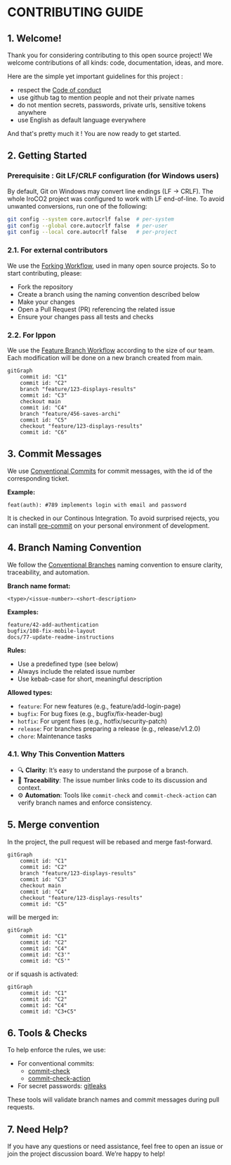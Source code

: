 # CONTRIBUTING GUIDE

## 1. Welcome!

Thank you for considering contributing to this open source project! We welcome contributions of all kinds: code, documentation, ideas, and more.

Here are the simple yet important guidelines for this project :
- respect the [Code of conduct](../CODE_OF_CONDUCT.md)
- use github tag to mention people and not their private names
- do not mention secrets, passwords, private urls, sensitive tokens anywhere
- use English as default language everywhere

And that's pretty much it ! You are now ready to get started.

## 2. Getting Started

### Prerequisite : Git LF/CRLF configuration (for Windows users)

By default, Git on Windows may convert line endings (LF → CRLF). The whole IroCO2 project was configured to work with LF end-of-line. To avoid unwanted conversions, run one of the following:  
  
```bash  
git config --system core.autocrlf false  # per-system
git config --global core.autocrlf false  # per-user
git config --local core.autocrlf false   # per-project
```

### 2.1. For external contributors

We use the [Forking Workflow](https://www.atlassian.com/git/tutorials/comparing-workflows/forking-workflow), used in
many open source projects. So to start contributing, please:

- Fork the repository
- Create a branch using the naming convention described below
- Make your changes
- Open a Pull Request (PR) referencing the related issue
- Ensure your changes pass all tests and checks

### 2.2. For Ippon

We use
the [Feature Branch Workflow](https://www.atlassian.com/git/tutorials/comparing-workflows/feature-branch-workflow)
according to the size of our team. Each modification will be done on a new branch created from main.

```mermaid
gitGraph
	commit id: "C1"
	commit id: "C2"
	branch "feature/123-displays-results"
	commit id: "C3"
	checkout main
	commit id: "C4"
	branch "feature/456-saves-archi"
	commit id: "C5"
	checkout "feature/123-displays-results"
	commit id: "C6"
```

## 3. Commit Messages

We use [Conventional Commits](https://www.conventionalcommits.org/) for commit messages, with the id of the corresponding ticket.

**Example:**

```
feat(auth): #789 implements login with email and password
```

It is checked in our Continous Integration.
To avoid surprised rejects, you can install [pre-commit](https://pre-commit.com) on your personal environment of development.

## 4. Branch Naming Convention

We follow the [Conventional Branches](https://conventional-branch.github.io/) naming convention to ensure clarity, traceability, and automation.

**Branch name format:**

```
<type>/<issue-number>-<short-description>
```

**Examples:**

```
feature/42-add-authentication
bugfix/108-fix-mobile-layout
docs/77-update-readme-instructions
```

**Rules:**

- Use a predefined type (see below)
- Always include the related issue number
- Use kebab-case for short, meaningful description

**Allowed types:**

- `feature`: For new features (e.g., feature/add-login-page)
- `bugfix`: For bug fixes (e.g., bugfix/fix-header-bug)
- `hotfix`: For urgent fixes (e.g., hotfix/security-patch)
- `release`: For branches preparing a release (e.g., release/v1.2.0)
- `chore`: Maintenance tasks

### 4.1. Why This Convention Matters

- 🔍 **Clarity**: It’s easy to understand the purpose of a branch.
- 🔗 **Traceability**: The issue number links code to its discussion and context.
- ⚙️ **Automation**: Tools like `commit-check` and `commit-check-action` can verify branch names and enforce consistency.

## 5. Merge convention

In the project, the pull request will be rebased and merge fast-forward.

```mermaid
gitGraph
	commit id: "C1"
	commit id: "C2"
	branch "feature/123-displays-results"
	commit id: "C3"
	checkout main
	commit id: "C4"
	checkout "feature/123-displays-results"
	commit id: "C5"
```

will be merged in:

```mermaid
gitGraph
	commit id: "C1"
	commit id: "C2"
	commit id: "C4"
	commit id: "C3'"
	commit id: "C5'"
```

or if squash is activated:

```mermaid
gitGraph
	commit id: "C1"
	commit id: "C2"
	commit id: "C4"
	commit id: "C3+C5"
```

## 6. Tools & Checks

To help enforce the rules, we use:

- For conventional commits:
  - [commit-check](https://github.com/commit-check/commit-check)
  - [commit-check-action](https://github.com/commit-check/commit-check-action)
- For secret passwords: [gitleaks](https://github.com/gitleaks/gitleaks/blob/master/README.md#pre-commit)

These tools will validate branch names and commit messages during pull requests.

## 7. Need Help?

If you have any questions or need assistance, feel free to open an issue or join the project discussion board. We’re happy to help!
